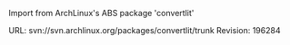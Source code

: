 Import from ArchLinux's ABS package 'convertlit'

URL: svn://svn.archlinux.org/packages/convertlit/trunk
Revision: 196284
